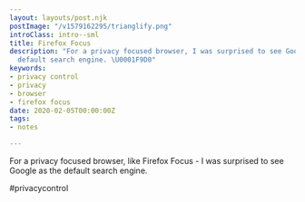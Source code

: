 ```yaml
---
layout: layouts/post.njk
postImage: "/v1579162295/trianglify.png"
introClass: intro--sml
title: Firefox Focus
description: "For a privacy focused browser, I was surprised to see Google as the
  default search engine. \U0001F9D0"
keywords:
- privacy control
- privacy
- browser
- firefox focus
date: 2020-02-05T00:00:00Z
tags:
- notes

---
```

For a privacy focused browser, like Firefox Focus - I was surprised to see Google as the default search engine.

\#privacycontrol
